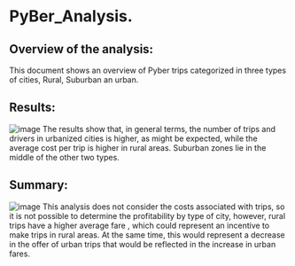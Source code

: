 # PyBer_Analysis.
## Overview of the analysis:
This document shows an overview of Pyber trips categorized in three types of cities, Rural, Suburban an urban.

## Results:
![image](https://user-images.githubusercontent.com/91705406/167237024-6fa82509-ec76-431c-967f-378bfb85c47f.png)
The results show that, in general terms, the number of trips and drivers in urbanized cities is higher, as might be expected, while the average cost per trip is higher in rural areas. Suburban zones lie in the middle of the other two types.
## Summary:
![image](https://user-images.githubusercontent.com/91705406/167237125-daec88e3-0bf8-44eb-95a0-20285ea44a9f.png)
This analysis does not consider the costs associated with trips, so it is not possible to determine the profitability by type of city, however, rural trips have a higher average fare , which could represent an incentive to make trips in rural areas.
At the same time, this would represent a decrease in the offer of urban trips that would be reflected in the increase in urban fares.
